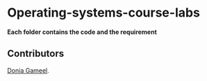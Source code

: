 # Operating-systems-course-labs

**Each folder contains the code and the requirement**

## Contributors

[Donia Gameel](https://github.com/DoniaGameel).


